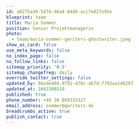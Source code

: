 ```yaml
---
id: a0275a30-5d74-46a4-84d6-acc7e827e95e
blueprint: team
title: Maria Sommer
position: Senior Projektmanagerin
photo:
  - team/maria-sommer-gwriters-ghostwriter.jpeg
show_as_card: false
use_meta_keywords: false
no_index_page: false
no_follow_links: false
sitemap_priority: '0.5'
sitemap_changefreq: daily
override_twitter_settings: false
updated_by: 94ade404-9791-479c-a67d-f792aa146207
updated_at: 1662388510
published: true
phone_number: +49 30 809332327
email_address: sommer@gwriters.de
breadcrumbs_active: true
publish_contact: true
---
```

